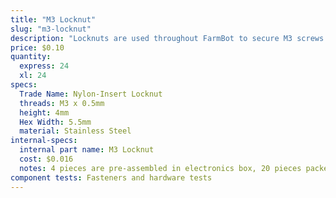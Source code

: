 ```yaml
---
title: "M3 Locknut"
slug: "m3-locknut"
description: "Locknuts are used throughout FarmBot to secure M3 screws in place. The nylon insert allows the locknut to resist loosening when subjected to vibration."
price: $0.10
quantity:
  express: 24
  xl: 24
specs:
  Trade Name: Nylon-Insert Locknut
  threads: M3 x 0.5mm
  height: 4mm
  Hex Width: 5.5mm
  material: Stainless Steel
internal-specs:
  internal part name: M3 Locknut
  cost: $0.016
  notes: 4 pieces are pre-assembled in electronics box, 20 pieces packed in bag
component tests: Fasteners and hardware tests
---
```

